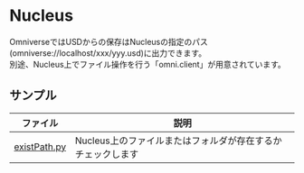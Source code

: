 # Nucleus

OmniverseではUSDからの保存はNucleusの指定のパス(omniverse://localhost/xxx/yyy.usd)に出力できます。    
別途、Nucleus上でファイル操作を行う「omni.client」が用意されています。     

## サンプル

|ファイル|説明|     
|---|---|     
|[existPath.py](./existPath.py)|Nucleus上のファイルまたはフォルダが存在するかチェックします|     

